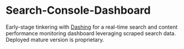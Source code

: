 # Search-Console-Dashboard
Early-stage tinkering with [Dashing](https://github.com/Shopify/dashing) for a real-time search and content performance monitoring dashboard leveraging scraped search data. Deployed mature version is proprietary.
